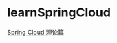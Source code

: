 # learnSpringCloud 

[Spring Cloud 理论篇 ](https://mp.weixin.qq.com/s?__biz=MzU3ODA5NDc0Mw==&mid=2247483852&idx=1&sn=eabbbabb1a25193afd702213ab160b76&chksm=fd7bd234ca0c5b22fefecafabb293b200428d00737876665c8d251c7cf7979aae71e00f720d7&token=405320755&lang=zh_CN#rd)
